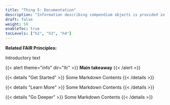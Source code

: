 ```yaml
---
title: "Thing 5: Documentation"
description: "Information describing compendium objects is provided in enough detail to enable independent understanding and use of the compendium."
draft: false
weight: 50
enableToc: true
tocLevels: ["h2", "h3", "h4"]
---
```

**Related FAIR Principles:**

Introductory text

{{< alert theme="info" dir="ltr" >}}
**Main takeaway**
{{< /alert >}}<br>

{{< details "Get Started" >}}
Some Markdown Contents
{{< /details >}}

{{< details "Learn More" >}}
Some Markdown Contents
{{< /details >}}

{{< details "Go Deeper" >}}
Some Markdown Contents
{{< /details >}}
